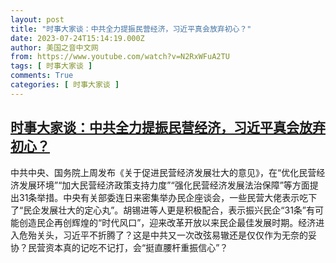 ```yaml
---
layout: post
title: "时事大家谈：中共全力提振民营经济，习近平真会放弃初心？"
date: 2023-07-24T15:14:19.000Z
author: 美国之音中文网
from: https://www.youtube.com/watch?v=N2RxWFuA2TU
tags: [ 时事大家谈 ]
comments: True
categories: [ 时事大家谈 ]
---
```

<!--1690211659000-->
[时事大家谈：中共全力提振民营经济，习近平真会放弃初心？](https://www.youtube.com/watch?v=N2RxWFuA2TU)
------

<div>
中共中央、国务院上周发布《关于促进民营经济发展壮大的意见》，在“优化民营经济发展环境”“加大民营经济政策支持力度”“强化民营经济发展法治保障”等方面提出31条举措。中央有关部委连日来密集举办民企座谈会，一些民营大佬表示吃下了“民企发展壮大的定心丸”。胡锡进等人更是积极配合，表示振兴民企“31条”有可能创造民企再创辉煌的“时代风口”，迎来改革开放以来民企最佳发展时期。经济进入危殆关头，习近平不折腾了？这是中共又一次改弦易辙还是仅仅作为无奈的妥协？民营资本真的记吃不记打，会“挺直腰杆重振信心”？
</div>
